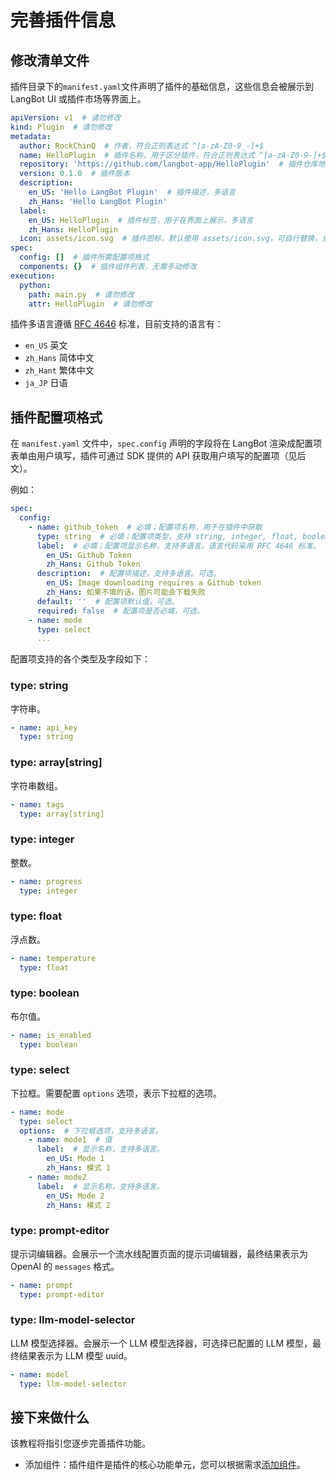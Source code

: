 # 完善插件信息

## 修改清单文件

插件目录下的`manifest.yaml`文件声明了插件的基础信息，这些信息会被展示到 LangBot UI 或插件市场等界面上。

```yaml
apiVersion: v1  # 请勿修改
kind: Plugin  # 请勿修改
metadata:
  author: RockChinQ  # 作者，符合正则表达式 ^[a-zA-Z0-9_-]+$
  name: HelloPlugin  # 插件名称，用于区分插件，符合正则表达式 ^[a-zA-Z0-9-]+$
  repository: 'https://github.com/langbot-app/HelloPlugin'  # 插件仓库地址
  version: 0.1.0  # 插件版本
  description:
    en_US: 'Hello LangBot Plugin'  # 插件描述，多语言
    zh_Hans: 'Hello LangBot Plugin'
  label:
    en_US: HelloPlugin  # 插件标签，用于在界面上展示，多语言
    zh_Hans: HelloPlugin
  icon: assets/icon.svg  # 插件图标，默认使用 assets/icon.svg，可自行替换，支持各种图片格式
spec:
  config: []  # 插件所需配置项格式
  components: {}  # 插件组件列表，无需手动修改
execution:
  python:
    path: main.py  # 请勿修改
    attr: HelloPlugin  # 请勿修改
```

插件多语言遵循 [RFC 4646](https://datatracker.ietf.org/doc/html/rfc4646) 标准，目前支持的语言有：

- `en_US` 英文
- `zh_Hans` 简体中文
- `zh_Hant` 繁体中文
- `ja_JP` 日语

## 插件配置项格式

在 `manifest.yaml` 文件中，`spec.config` 声明的字段将在 LangBot 渲染成配置项表单由用户填写，插件可通过 SDK 提供的 API 获取用户填写的配置项（见后文）。

例如：

```yaml
spec:
  config:
    - name: github_token  # 必填；配置项名称，用于在插件中获取
      type: string  # 必填；配置项类型，支持 string, integer, float, boolean, select, prompt-editor, llm-model-selector 等
      label:  # 必填；配置项显示名称，支持多语言。语言代码采用 RFC 4646 标准。
        en_US: Github Token
        zh_Hans: Github Token
      description:  # 配置项描述，支持多语言。可选。
        en_US: Image downloading requires a Github token
        zh_Hans: 如果不填的话，图片可能会下载失败
      default: ''  # 配置项默认值，可选。
      required: false  # 配置项是否必填，可选。
    - name: mode
      type: select
      ...
```

配置项支持的各个类型及字段如下：

### type: string

字符串。

```yaml
- name: api_key
  type: string
```

### type: array[string]

字符串数组。

```yaml
- name: tags
  type: array[string]
```

### type: integer

整数。

```yaml
- name: progress
  type: integer
```

### type: float

浮点数。

```yaml
- name: temperature
  type: float
```

### type: boolean

布尔值。

```yaml
- name: is_enabled
  type: boolean
```

### type: select

下拉框。需要配置 `options` 选项，表示下拉框的选项。

```yaml
- name: mode
  type: select
  options:  # 下拉框选项，支持多语言。
    - name: mode1  # 值
      label:  # 显示名称，支持多语言。
        en_US: Mode 1
        zh_Hans: 模式 1
    - name: mode2
      label:  # 显示名称，支持多语言。
        en_US: Mode 2
        zh_Hans: 模式 2
```

### type: prompt-editor

提示词编辑器。会展示一个流水线配置页面的提示词编辑器，最终结果表示为 OpenAI 的 `messages` 格式。

```yaml
- name: prompt
  type: prompt-editor
```

### type: llm-model-selector

LLM 模型选择器。会展示一个 LLM 模型选择器，可选择已配置的 LLM 模型，最终结果表示为 LLM 模型 uuid。

```yaml
- name: model
  type: llm-model-selector
```

## 接下来做什么

该教程将指引您逐步完善插件功能。

- 添加组件：插件组件是插件的核心功能单元，您可以根据需求[添加组件](/zh/plugin/dev/components/add)。
